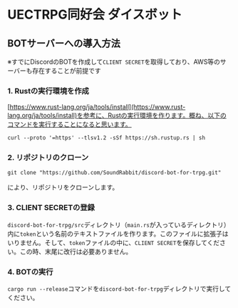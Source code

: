 # UECTRPG同好会 ダイスボット

## BOTサーバーへの導入方法

※すでにDiscordのBOTを作成して`CLIENT SECRET`を取得しており、AWS等のサーバーも存在することが前提です

### 1. Rustの実行環境を作成

[https://www.rust-lang.org/ja/tools/install](https://www.rust-lang.org/ja/tools/install)を参考に、Rustの実行環境を作ります。概ね、以下のコマンドを実行することになると思います。

```txt
curl --proto '=https' --tlsv1.2 -sSf https://sh.rustup.rs | sh
```

### 2. リポジトリのクローン

```txt
git clone "https://github.com/SoundRabbit/discord-bot-for-trpg.git"
```

により、リポジトリをクローンします。

### 3. CLIENT SECRETの登録

`discord-bot-for-trpg/src`ディレクトリ（`main.rs`が入っているディレクトリ）内に`token`という名前のテキストファイルを作ります。このファイルに拡張子はいりません。そして、`token`ファイルの中に、`CLIENT SECRET`を保存してください。この時、末尾に改行は必要ありません。

### 4. BOTの実行

`cargo run --release`コマンドを`discord-bot-for-trpg`ディレクトリで実行してください。

